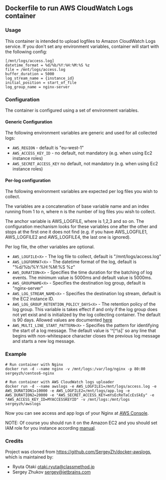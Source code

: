 ## Dockerfile to run AWS CloudWatch Logs container

### Usage

This container is intended to upload logfiles to Amazon CloudWatch Logs service.
If you don't set any environment variables, container will start with the following config:

```
[/mnt/logs/access.log]
datetime_format = %d/%b/%Y:%H:%M:%S %z
file = /mnt/logs/access.log
buffer_duration = 5000
log_stream_name = {instance_id}
initial_position = start_of_file
log_group_name = nginx-server
```

### Configuration

The container is configured using a set of environment variables.

#### Generic Configuration

The following environment variables are generic and used for all collected logs:

* `AWS_REGION` - default is "eu-west-1"
* `AWS_ACCESS_KEY_ID` - no default, not mandatory (e.g. when using Ec2 instance roles)
* `AWS_SECRET_ACCESS_KEY` no default, not mandatory (e.g. when using Ec2 instance roles)

#### Per-log configuration

The following environment variables are expected per log files you wish to collect. 

The variables are a concatenation of base variable name and an index running from 1 to n, where n is the number of log files you wish to collect.

The anchor variable is AWS_LOGFILE<X>, where <X> is 1,2,3 and so on. The configuration mechanism looks for these variables one after the other and stops at the first one it does not find (e.g. if you have AWS_LOGFILE1, AWS_LOGFILE2 and AWS_LOGFILE4, the last one is ignored).

Per log file, the other variables are optional.

* `AWS_LOGFILE<X>` - The log file to collect, default is "/mnt/logs/access.log"
* `AWS_LOGFORMAT<X>` - The datetime format of the log, default is "%d/%b/%Y:%H:%M:%S %z"
* `AWS_DURATION<X>` - Specifies the time duration for the batching of log events. The minimum value is 5000ms and default value is 5000ms.
* `AWS_GROUPNAME<X>` - Specifies the destination log group, default is "nginx-server"
* `AWS_LOG_STREAM_NAME<X>` - Specifies the destination log stream, default is the EC2 instance ID.
* `AWS_LOG_GROUP_RETENTION_POLICY_DAYS<X>` - The retention policy of the log group. This variable is takes effect if and only if the log group does not yet exist and is initialized by the log collecting container. The default is 90 days. Allowed values are documented [here](http://docs.aws.amazon.com/cli/latest/reference/logs/put-retention-policy.html)
* `AWS_MULTI_LINE_START_PATTERN<X>` - Specifies the pattern for identifying the start of a log message. The default value is ‘^[^\s]' so any line that begins with non-whitespace character closes the previous log message and starts a new log message.

### Example 

```
# Run container with Nginx
docker run -d --name nginx -v /mnt/logs:/var/log/nginx -p 80:80 sergeyzh/centos6-nginx

# Run container with AWS CloudWatch logs uploader
docker run -d --name awslogs -e AWS_LOGFILE1=/mnt/logs/access.log -e AWS_DURATION1=10000 -e AWS_LOGFILE2=/mnt/logs/app.log -e AWS_DURATION2=20000 -e "AWS_SECRET_ACCESS_KEY=mYsEcReTaCcEsSkEy" -e "AWS_ACCESS_KEY_ID=MYACCESSKEYID" -v /mnt/logs:/mnt/logs sergeyzh/awslogs
```

Now you can see access and app logs of your Nginx at [AWS Console](https://console.aws.amazon.com/cloudwatch/home?region=us-east-1#logs:). 

NOTE: Of course you should run it on the Amazon EC2 and you should set IAM role for you instance according [manual](http://docs.aws.amazon.com/AmazonCloudWatch/latest/DeveloperGuide/QuickStartEC2Instance.html).

### Credits

Project was cloned from https://github.com/SergeyZh/docker-awslogs, which is maintained by:

* Ryuta Otaki <otaki.ryuta@classmethod.jp>
* Sergey Zhukov <sergey@jetbrains.com>
